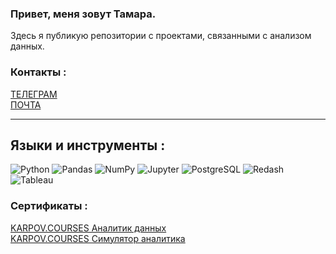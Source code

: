 ### Привет, меня зовут Тамара.

Здесь я публикую репозитории с проектами, связанными с анализом данных.

### Контакты :

<div id="badges" >
  <a href="https://t.me/Tamara_Shashkina">
  ТЕЛЕГРАМ
  </a> 
</div>

<div id="badges" >
  <a href="mailto:shashkinata@ya.ru">
  ПОЧТА
  </a> 
</div>


-----
## Языки и инструменты :

![Python](https://img.shields.io/badge/-Python-3776AB?style=flat-square&logo=Python&logoColor=white)
![Pandas](https://img.shields.io/badge/-Pandas-150458?style=flat-square&logo=pandas&logoColor=white)
![NumPy](https://img.shields.io/badge/-NumPy-013243?style=flat-square&logo=numpy&logoColor=white)
![Jupyter](https://img.shields.io/badge/-Jupyter-F37726?style=flat-square&logo=Jupyter&logoColor=white)
![PostgreSQL](https://img.shields.io/badge/-PostgreSQL-326690?style=flat-square&logo=PostgreSQL&logoColor=white)
![Redash](https://img.shields.io/badge/-Redash-B7472A?style=flat-square&logo=Redash&logoColor=white)
![Tableau](https://img.shields.io/badge/-Tableau-E97627?style=flat-square&logo=Tableau&logoColor=white)


### Сертификаты :
 
<div id="badges" >
  <a href="KC_DA_Cert.pdf">
  KARPOV.COURSES Аналитик данных
  </a> 
</div>
  
<div id="badges" >
  <a href="KC_SimDA_cert.pdf">
  KARPOV.COURSES Симулятор аналитика
  </a> 
</div>







